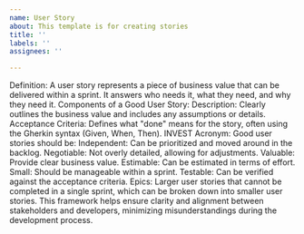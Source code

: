 ```yaml
---
name: User Story
about: This template is for creating stories
title: ''
labels: ''
assignees: ''

---
```


Definition: A user story represents a piece of business value that can be delivered within a sprint. It answers who needs it, what they need, and why they need it.
Components of a Good User Story:
Description: Clearly outlines the business value and includes any assumptions or details.
Acceptance Criteria: Defines what "done" means for the story, often using the Gherkin syntax (Given, When, Then).
INVEST Acronym: Good user stories should be:
Independent: Can be prioritized and moved around in the backlog.
Negotiable: Not overly detailed, allowing for adjustments.
Valuable: Provide clear business value.
Estimable: Can be estimated in terms of effort.
Small: Should be manageable within a sprint.
Testable: Can be verified against the acceptance criteria.
Epics: Larger user stories that cannot be completed in a single sprint, which can be broken down into smaller user stories.
This framework helps ensure clarity and alignment between stakeholders and developers, minimizing misunderstandings during the development process.
